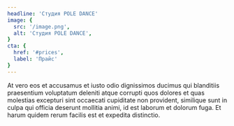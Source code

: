 ```yaml
---
headline: 'Cтудия POLE DANCE'
image: {
  src: '/image.png',
  alt: 'Cтудия POLE DANCE',
}
cta: {
  href: '#prices',
  label: 'Прайс'
}
---
```

<!-- You can write here  -->
At vero eos et accusamus et iusto odio dignissimos ducimus qui blanditiis praesentium voluptatum deleniti atque corrupti quos dolores et quas molestias excepturi sint occaecati cupiditate non provident, similique sunt in culpa qui officia deserunt mollitia animi, id est laborum et dolorum fuga. Et harum quidem rerum facilis est et expedita distinctio.